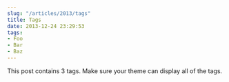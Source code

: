```yaml
---
slug: "/articles/2013/tags"
title: Tags
date: 2013-12-24 23:29:53
tags:
- Foo
- Bar
- Baz
---
```


This post contains 3 tags. Make sure your theme can display all of the tags.